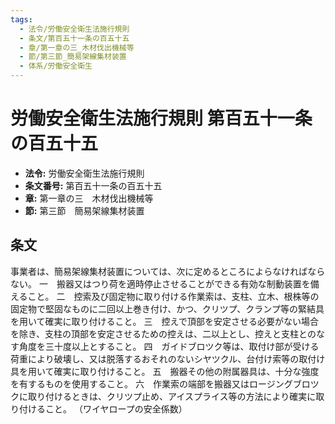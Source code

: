 ```yaml
---
tags:
  - 法令/労働安全衛生法施行規則
  - 条文/第百五十一条の百五十五
  - 章/第一章の三_木材伐出機械等
  - 節/第三節_簡易架線集材装置
  - 体系/労働安全衛生
---
```

# 労働安全衛生法施行規則 第百五十一条の百五十五

- **法令:** 労働安全衛生法施行規則
- **条文番号:** 第百五十一条の百五十五
- **章:** 第一章の三　木材伐出機械等
- **節:** 第三節　簡易架線集材装置

## 条文
事業者は、簡易架線集材装置については、次に定めるところによらなければならない。
一　搬器又はつり荷を適時停止させることができる有効な制動装置を備えること。
二　控索及び固定物に取り付ける作業索は、支柱、立木、根株等の固定物で堅固なものに二回以上巻き付け、かつ、クリツプ、クランプ等の緊結具を用いて確実に取り付けること。
三　控えで頂部を安定させる必要がない場合を除き、支柱の頂部を安定させるための控えは、二以上とし、控えと支柱とのなす角度を三十度以上とすること。
四　ガイドブロツク等は、取付け部が受ける荷重により破壊し、又は脱落するおそれのないシヤツクル、台付け索等の取付け具を用いて確実に取り付けること。
五　搬器その他の附属器具は、十分な強度を有するものを使用すること。
六　作業索の端部を搬器又はロージングブロツクに取り付けるときは、クリツプ止め、アイスプライス等の方法により確実に取り付けること。
（ワイヤロープの安全係数）


